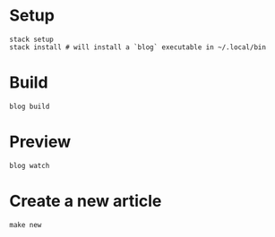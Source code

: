 # Setup

	stack setup
	stack install # will install a `blog` executable in ~/.local/bin

# Build

	blog build

# Preview

	blog watch

# Create a new article

	make new
